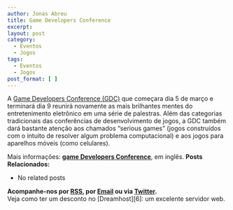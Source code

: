 ```yaml
---
author: Jonas Abreu
title: Game Developers Conference
excerpt:
layout: post
category:
  - Eventos
  - Jogos
tags:
  - Eventos
  - Jogos
post_format: [ ]
---
```

A [Game Developers Conference (GDC)][1] que começara dia 5 de março e terminará dia 9 reunirá novamente as mais brilhantes mentes do entretenimento eletrônico em uma série de palestras. Além das categorias tradicionais das conferências de desenvolvimento de jogos, a GDC também dará bastante atenção aos chamados “serious games” (jogos construídos com o intuito de resolver algum problema computacional) e aos jogos para aparelhos móveis (como celulares).

Mais informações: **[game Developers Conference][1]**, em inglês. 
**Posts Relacionados:** 
*   No related posts









**Acompanhe-nos por [ RSS][3], por [Email][4] ou via [Twitter][5].**  
Veja como ter um desconto no [Dreamhost][6]: um excelente servidor web.

 [1]: http://www.gdconf.com
 [2]: https://twitter.com/share
 [3]: http://feeds.feedburner.com/VidaGeek
 [4]: http://feedburner.google.com/fb/a/mailverify?uri=VidaGeek&loc=pt_BR
 [5]: http://twitter.com/blogvidageek

